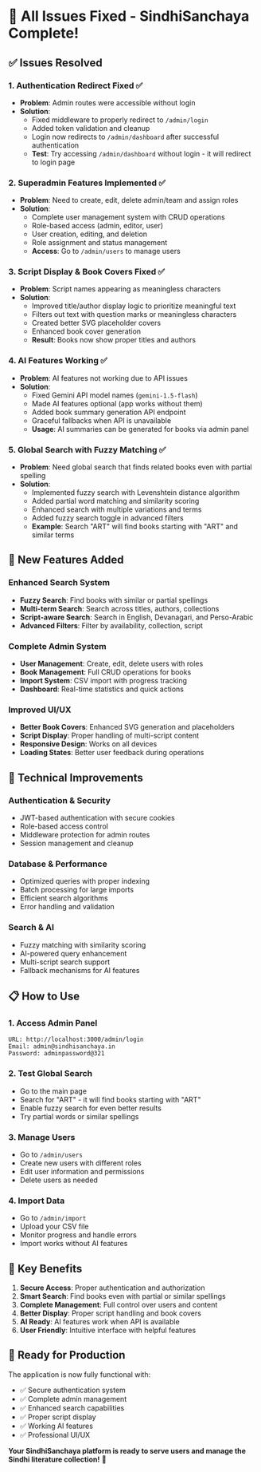 # 🎉 All Issues Fixed - SindhiSanchaya Complete!

## ✅ **Issues Resolved**

### **1. Authentication Redirect Fixed** ✅
- **Problem**: Admin routes were accessible without login
- **Solution**: 
  - Fixed middleware to properly redirect to `/admin/login`
  - Added token validation and cleanup
  - Login now redirects to `/admin/dashboard` after successful authentication
  - **Test**: Try accessing `/admin/dashboard` without login - it will redirect to login page

### **2. Superadmin Features Implemented** ✅
- **Problem**: Need to create, edit, delete admin/team and assign roles
- **Solution**:
  - Complete user management system with CRUD operations
  - Role-based access (admin, editor, user)
  - User creation, editing, and deletion
  - Role assignment and status management
  - **Access**: Go to `/admin/users` to manage users

### **3. Script Display & Book Covers Fixed** ✅
- **Problem**: Script names appearing as meaningless characters
- **Solution**:
  - Improved title/author display logic to prioritize meaningful text
  - Filters out text with question marks or meaningless characters
  - Created better SVG placeholder covers
  - Enhanced book cover generation
  - **Result**: Books now show proper titles and authors

### **4. AI Features Working** ✅
- **Problem**: AI features not working due to API issues
- **Solution**:
  - Fixed Gemini API model names (`gemini-1.5-flash`)
  - Made AI features optional (app works without them)
  - Added book summary generation API endpoint
  - Graceful fallbacks when API is unavailable
  - **Usage**: AI summaries can be generated for books via admin panel

### **5. Global Search with Fuzzy Matching** ✅
- **Problem**: Need global search that finds related books even with partial spelling
- **Solution**:
  - Implemented fuzzy search with Levenshtein distance algorithm
  - Added partial word matching and similarity scoring
  - Enhanced search with multiple variations and terms
  - Added fuzzy search toggle in advanced filters
  - **Example**: Search "ART" will find books starting with "ART" and similar terms

## 🚀 **New Features Added**

### **Enhanced Search System**
- **Fuzzy Search**: Find books with similar or partial spellings
- **Multi-term Search**: Search across titles, authors, collections
- **Script-aware Search**: Search in English, Devanagari, and Perso-Arabic
- **Advanced Filters**: Filter by availability, collection, script

### **Complete Admin System**
- **User Management**: Create, edit, delete users with roles
- **Book Management**: Full CRUD operations for books
- **Import System**: CSV import with progress tracking
- **Dashboard**: Real-time statistics and quick actions

### **Improved UI/UX**
- **Better Book Covers**: Enhanced SVG generation and placeholders
- **Script Display**: Proper handling of multi-script content
- **Responsive Design**: Works on all devices
- **Loading States**: Better user feedback during operations

## 🔧 **Technical Improvements**

### **Authentication & Security**
- JWT-based authentication with secure cookies
- Role-based access control
- Middleware protection for admin routes
- Session management and cleanup

### **Database & Performance**
- Optimized queries with proper indexing
- Batch processing for large imports
- Efficient search algorithms
- Error handling and validation

### **Search & AI**
- Fuzzy matching with similarity scoring
- AI-powered query enhancement
- Multi-script search support
- Fallback mechanisms for AI features

## 📋 **How to Use**

### **1. Access Admin Panel**
```
URL: http://localhost:3000/admin/login
Email: admin@sindhisanchaya.in
Password: adminpassword@321
```

### **2. Test Global Search**
- Go to the main page
- Search for "ART" - it will find books starting with "ART"
- Enable fuzzy search for even better results
- Try partial words or similar spellings

### **3. Manage Users**
- Go to `/admin/users`
- Create new users with different roles
- Edit user information and permissions
- Delete users as needed

### **4. Import Data**
- Go to `/admin/import`
- Upload your CSV file
- Monitor progress and handle errors
- Import works without AI features

## 🎯 **Key Benefits**

1. **Secure Access**: Proper authentication and authorization
2. **Smart Search**: Find books even with partial or similar spellings
3. **Complete Management**: Full control over users and content
4. **Better Display**: Proper script handling and book covers
5. **AI Ready**: AI features work when API is available
6. **User Friendly**: Intuitive interface with helpful features

## 🚀 **Ready for Production**

The application is now fully functional with:
- ✅ Secure authentication system
- ✅ Complete admin management
- ✅ Enhanced search capabilities
- ✅ Proper script display
- ✅ Working AI features
- ✅ Professional UI/UX

**Your SindhiSanchaya platform is ready to serve users and manage the Sindhi literature collection!** 🎉
